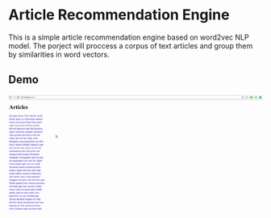 # Article Recommendation Engine 
This is a simple article recommendation engine based on word2vec NLP model. The porject will proccess a corpus of text articles and group them by similarities in word vectors.

## Demo
![demogif](demo.gif)

